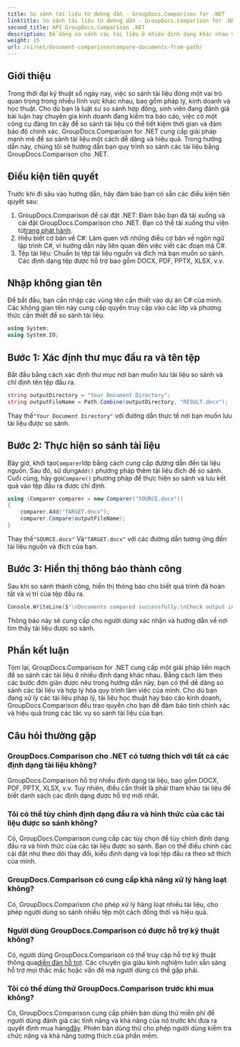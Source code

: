 ```yaml
---
title: So sánh tài liệu từ đường dẫn - GroupDocs.Comparison for .NET
linktitle: So sánh tài liệu từ đường dẫn - GroupDocs.Comparison for .NET
second_title: API GroupDocs.Comparison .NET
description: Dễ dàng so sánh các tài liệu ở nhiều định dạng khác nhau với GroupDocs.Comparison cho .NET. Tiết kiệm thời gian và đảm bảo tính chính xác trong các nhiệm vụ pháp lý, học thuật và kinh doanh.
weight: 15
url: /vi/net/document-comparison/compare-documents-from-path/
---
```

## Giới thiệu
Trong thời đại kỹ thuật số ngày nay, việc so sánh tài liệu đóng một vai trò quan trọng trong nhiều lĩnh vực khác nhau, bao gồm pháp lý, kinh doanh và học thuật. Cho dù bạn là luật sư so sánh hợp đồng, sinh viên đang đánh giá bài luận hay chuyên gia kinh doanh đang kiểm tra báo cáo, việc có một công cụ đáng tin cậy để so sánh tài liệu có thể tiết kiệm thời gian và đảm bảo độ chính xác. GroupDocs.Comparison for .NET cung cấp giải pháp mạnh mẽ để so sánh tài liệu một cách dễ dàng và hiệu quả. Trong hướng dẫn này, chúng tôi sẽ hướng dẫn bạn quy trình so sánh các tài liệu bằng GroupDocs.Comparison cho .NET.
## Điều kiện tiên quyết
Trước khi đi sâu vào hướng dẫn, hãy đảm bảo bạn có sẵn các điều kiện tiên quyết sau:
1. GroupDocs.Comparison để cài đặt .NET: Đảm bảo bạn đã tải xuống và cài đặt GroupDocs.Comparison cho .NET. Bạn có thể tải xuống thư viện từ[trang phát hành](https://releases.groupdocs.com/comparison/net/).
2. Hiểu biết cơ bản về C#: Làm quen với những điều cơ bản về ngôn ngữ lập trình C#, vì hướng dẫn này liên quan đến việc viết các đoạn mã C#.
3. Tệp tài liệu: Chuẩn bị tệp tài liệu nguồn và đích mà bạn muốn so sánh. Các định dạng tệp được hỗ trợ bao gồm DOCX, PDF, PPTX, XLSX, v.v.

## Nhập không gian tên
Để bắt đầu, bạn cần nhập các vùng tên cần thiết vào dự án C# của mình. Các không gian tên này cung cấp quyền truy cập vào các lớp và phương thức cần thiết để so sánh tài liệu.
```csharp
using System;
using System.IO;
```
## Bước 1: Xác định thư mục đầu ra và tên tệp
Bắt đầu bằng cách xác định thư mục nơi bạn muốn lưu tài liệu so sánh và chỉ định tên tệp đầu ra.
```csharp
string outputDirectory = "Your Document Directory";
string outputFileName = Path.Combine(outputDirectory, "RESULT.docx");
```
 Thay thế`"Your Document Directory"` với đường dẫn thực tế nơi bạn muốn lưu tài liệu được so sánh.
## Bước 2: Thực hiện so sánh tài liệu
 Bây giờ, khởi tạo`Comparer`lớp bằng cách cung cấp đường dẫn đến tài liệu nguồn. Sau đó, sử dụng`Add()` phương pháp thêm tài liệu đích để so sánh. Cuối cùng, hãy gọi`Compare()` phương pháp để thực hiện so sánh và lưu kết quả vào tệp đầu ra được chỉ định.
```csharp
using (Comparer comparer = new Comparer("SOURCE.docx"))
{
    comparer.Add("TARGET.docx");
    comparer.Compare(outputFileName);
}
```
 Thay thế`"SOURCE.docx"` Và`"TARGET.docx"` với các đường dẫn tương ứng đến tài liệu nguồn và đích của bạn.
## Bước 3: Hiển thị thông báo thành công
Sau khi so sánh thành công, hiển thị thông báo cho biết quá trình đã hoàn tất và vị trí của tệp đầu ra.
```csharp
Console.WriteLine($"\nDocuments compared successfully.\nCheck output in {outputDirectory}.");
```
Thông báo này sẽ cung cấp cho người dùng xác nhận và hướng dẫn về nơi tìm thấy tài liệu được so sánh.

## Phần kết luận
Tóm lại, GroupDocs.Comparison for .NET cung cấp một giải pháp liền mạch để so sánh các tài liệu ở nhiều định dạng khác nhau. Bằng cách làm theo các bước đơn giản được nêu trong hướng dẫn này, bạn có thể dễ dàng so sánh các tài liệu và hợp lý hóa quy trình làm việc của mình. Cho dù bạn đang xử lý các tài liệu pháp lý, tài liệu học thuật hay báo cáo kinh doanh, GroupDocs.Comparison đều trao quyền cho bạn để đảm bảo tính chính xác và hiệu quả trong các tác vụ so sánh tài liệu của bạn.
## Câu hỏi thường gặp
### GroupDocs.Comparison cho .NET có tương thích với tất cả các định dạng tài liệu không?
GroupDocs.Comparison hỗ trợ nhiều định dạng tài liệu, bao gồm DOCX, PDF, PPTX, XLSX, v.v. Tuy nhiên, điều cần thiết là phải tham khảo tài liệu để biết danh sách các định dạng được hỗ trợ mới nhất.
### Tôi có thể tùy chỉnh định dạng đầu ra và hình thức của các tài liệu được so sánh không?
Có, GroupDocs.Comparison cung cấp các tùy chọn để tùy chỉnh định dạng đầu ra và hình thức của các tài liệu được so sánh. Bạn có thể điều chỉnh các cài đặt như theo dõi thay đổi, kiểu định dạng và loại tệp đầu ra theo sở thích của mình.
### GroupDocs.Comparison có cung cấp khả năng xử lý hàng loạt không?
Có, GroupDocs.Comparison cho phép xử lý hàng loạt nhiều tài liệu, cho phép người dùng so sánh nhiều tệp một cách đồng thời và hiệu quả.
### Người dùng GroupDocs.Comparison có được hỗ trợ kỹ thuật không?
 Có, người dùng GroupDocs.Comparison có thể truy cập hỗ trợ kỹ thuật thông qua[diễn đàn hỗ trợ](https://forum.groupdocs.com/c/comparison/12). Các chuyên gia giàu kinh nghiệm luôn sẵn sàng hỗ trợ mọi thắc mắc hoặc vấn đề mà người dùng có thể gặp phải.
### Tôi có thể dùng thử GroupDocs.Comparison trước khi mua không?
 Có, GroupDocs.Comparison cung cấp phiên bản dùng thử miễn phí để người dùng đánh giá các tính năng và khả năng của nó trước khi đưa ra quyết định mua hàng[đây](https://releases.groupdocs.com/). Phiên bản dùng thử cho phép người dùng kiểm tra chức năng và khả năng tương thích của phần mềm.